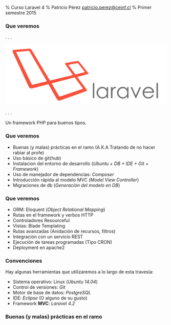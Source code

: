 % Curso Laravel 4
% Patricio Pérez patricio.perez@ceinf.cl
% Primer semestre 2015


### Que veremos

. . .

![Laravel](images/laravel_logo.png)

. . .

Un framework PHP para buenos tipos.

### Que veremos

- Buenas (y malas) prácticas en el ramo (A.K.A Tratando de no hacer rabiar al profe)
- Uso básico de git(hub)
- Instalacion del entorno de desarrollo (*Ubuntu + DB + IDE + Git + Framework*)
- Uso de manejador de dependencias: *Composer*
- Introducción rápida al modelo MVC (*Model View Controller*)
- Migraciones de db (*Generación del modelo en DB*)


### Que veremos

- ORM: Eloquent (*Object Relational Mapping*)
- Rutas en el framework y verbos HTTP
- Controladores Resourceful
- Vistas: Blade Templating
- Rutas avanzadas (Anidación de recursos, filtros)
- Integración con un servicio REST
- Ejecución de tareas programadas (Tipo CRON)
- Deployment en apache2


### Convenciones

Hay algunas herramientas que utilizaremos a lo largo de esta travesía:

- Sistema operativo: Linux (*Ubuntu 14.04*)
- Control de versiones: *Git*
- Motor de base de datos: *PostgreSQL*
- IDE: *Eclipse* (O alguno de su gusto)
- Framework **MVC**: *Laravel 4.2*



### Buenas (y malas) prácticas en el ramo

<div class="notes">
</div>